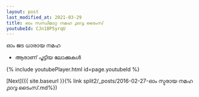 ```yaml
---
layout: post
last_modified_at: 2021-03-29
title: ഓം സന്ധിമാറ്റ നമഹ ൧൦൮ ടൈംസ്
youtubeId: CJn1BP5yrqU
---
```

 
 
 ഓം ജട ധാരായ നമഹ 
 
 -  ആരാണ് പൂട്ടിയ ലോക്കുകൾ 
 
  
 
  
 
 
 
 
 
 


{% include youtubePlayer.html id=page.youtubeId %}
 
[Next]({{ site.baseurl }}{% link  split2/_posts/2016-02-27-ഓം സ്ടരായ നമഹ ൧൦൮ ടൈംസ്.md%})
 
